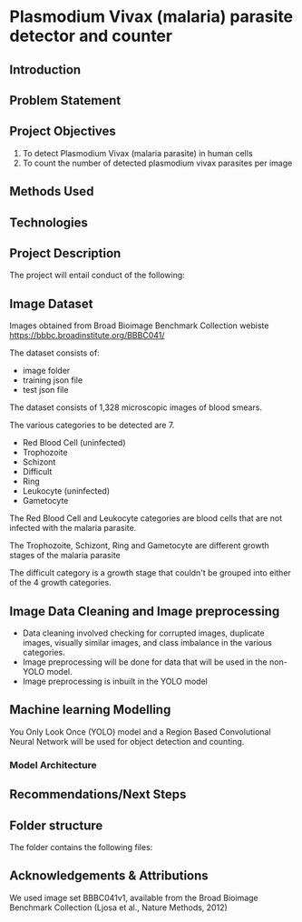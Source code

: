# Plasmodium Vivax (malaria) parasite detector and counter

## Introduction

## Problem Statement

## Project Objectives

1. To detect Plasmodium Vivax (malaria parasite) in human cells
2. To count the number of detected plasmodium vivax parasites per image

## Methods Used

## Technologies

## Project Description

The project will entail conduct of the following:

## Image Dataset

Images obtained from Broad Bioimage Benchmark Collection webiste <https://bbbc.broadinstitute.org/BBBC041/>

The dataset consists of:
- image folder
- training json file
- test json file

The dataset consists of 1,328 microscopic images of blood smears. 

The various categories to be detected are 7.
- Red Blood Cell (uninfected)
- Trophozoite
- Schizont
- Difficult
- Ring
- Leukocyte (uninfected)
- Gametocyte

The Red Blood Cell and Leukocyte categories are blood cells that are not infected with the malaria parasite.

The Trophozoite, Schizont, Ring and Gametocyte are different growth stages of the malaria parasite

The difficult category is a growth stage that couldn't be grouped into either of the 4 growth categories.

## Image Data Cleaning and Image preprocessing
 - Data cleaning involved checking for corrupted images, duplicate images, visually similar images, and class imbalance in the various categories.
 - Image preprocessing will be done for data that will be used in the non-YOLO model.
 - Image preprocessing is inbuilt in the YOLO model

## Machine learning Modelling
You Only Look Once (YOLO) model and a Region Based Convolutional Neural Network will be used for object detection and counting. 

### Model Architecture

## Recommendations/Next Steps

## Folder structure

The folder contains the following files:

## Acknowledgements & Attributions

We used image set BBBC041v1, available from the Broad Bioimage Benchmark Collection (Ljosa et al., Nature Methods, 2012)
